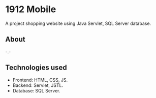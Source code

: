 
# 1912 Mobile
A project shopping website using Java Servlet, SQL Server database.
## About
-.-
## Technologies used
- Frontend: HTML, CSS, JS.
- Backend: Servlet, JSTL.
- Database: SQL Server.

	
